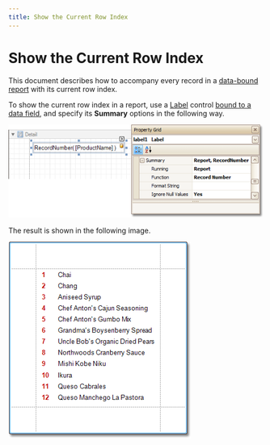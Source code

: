 ```yaml
---
title: Show the Current Row Index
---
```

# Show the Current Row Index
This document describes how to accompany every record in a [data-bound report](../../../../../../interface-elements-for-desktop/articles/report-designer/report-designer-for-winforms/create-reports/binding-a-report-to-data.md) with its current row index.

To show the current row index in a report, use a [Label](../../../../../../interface-elements-for-desktop/articles/report-designer/report-designer-for-winforms/report-designer-reference/report-controls/label.md) control [bound to a data field](../../../../../../interface-elements-for-desktop/articles/report-designer/report-designer-for-winforms/report-editing-basics/displaying-values-from-a-database-(binding-report-elements-to-data).md), and specify its **Summary** options in the following way.

![RD_HowTo_CurrentRowIndex_0](../../../../../images/Img8571.png)

The result is shown in the following image.

![RD_HowTo_CurrentRowIndex_1](../../../../../images/Img8572.png)